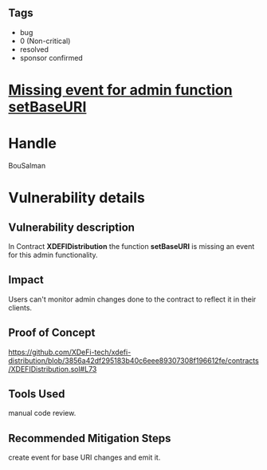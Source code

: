 ## Tags

- bug
- 0 (Non-critical)
- resolved
- sponsor confirmed

# [Missing event for admin function setBaseURI](https://github.com/code-423n4/2022-01-xdefi-findings/issues/16) 

# Handle

BouSalman


# Vulnerability details

## Vulnerability description
In Contract **XDEFIDistribution** the function **setBaseURI** is missing an event for this admin functionality.

## Impact
Users can't monitor admin changes done to the contract to reflect it in their clients.

## Proof of Concept
https://github.com/XDeFi-tech/xdefi-distribution/blob/3856a42df295183b40c6eee89307308f196612fe/contracts/XDEFIDistribution.sol#L73

## Tools Used
manual code review.

## Recommended Mitigation Steps
create event for base URI changes and emit it.

